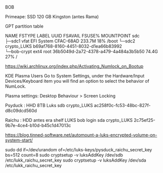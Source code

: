 BOB

Primeape: SSD 120 GB Kingston (antes Rama)

GPT partition table

NAME          FSTYPE      LABEL      UUID                                 FSAVAIL FSUSE% MOUNTPOINT
sdc                                                                                      
├─sdc1        vfat        EFI System CFAC-68AD                             233.7M    18% /boot
└─sdc2        crypto_LUKS            b69af768-8160-4451-8032-d1ea66b83992                
  └─bob-crypt ext4        root       36b5049d-2a72-4378-a479-4a484a3b5b50   74.4G    27% /


https://wiki.archlinux.org/index.php/Activating_Numlock_on_Bootup

KDE Plasma Users
Go to System Settings, under the Hardware/Input Devices/Keyboard item you will find an option to select the behavior of NumLock.

Plasma settings:
Desktop Behaviour > Screen Locking


Psyduck : HHD 8TB Luks
sdb           crypto_LUKS            ac258f0c-fc53-48bc-827f-d8c09dcd560d 

Raichu : HDD antes era shelf LUKS bob login
sda           crypto_LUKS            2c75ef25-9b7e-4ce4-b10d-b45c1d47013c               


https://blog.tinned-software.net/automount-a-luks-encrypted-volume-on-system-start/

sudo dd if=/dev/urandom of=/etc/luks-keys/pysduck_raichu_secret_key bs=512 count=8
sudo cryptsetup -v luksAddKey /dev/sdb /etc/lukk_raichu_secret_key 
sudo cryptsetup -v luksAddKey /dev/sda /etc/lukk_raichu_secret_key 
